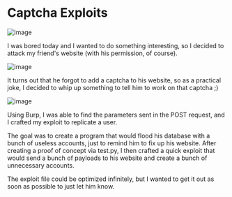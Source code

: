 # Captcha Exploits



![image](https://user-images.githubusercontent.com/24576987/29299973-68f8e25c-8140-11e7-9e1f-b6a93d890b54.png)

I was bored today and I wanted to do something interesting, so I decided to attack my friend's website (with his permission, of course).



![image](https://user-images.githubusercontent.com/24576987/29300024-cd7c76c6-8140-11e7-9e94-97253697ea54.png)

It turns out that he forgot to add a captcha to his website, so as a practical joke, I decided to whip up something to tell him to work on that captcha ;)

![image](https://user-images.githubusercontent.com/24576987/29300167-d9618552-8141-11e7-8051-3e11f386a85a.png)

Using Burp, I was able to find the parameters sent in the POST request, and I crafted my exploit to replicate a user.

The goal was to create a program that would flood his database with a bunch of useless accounts, just to remind him to fix up his website. After creating a proof of concept via test.py, I then crafted a quick exploit that would send a bunch of payloads to his website and create a bunch of unnecessary accounts.

The exploit file could be optimized infinitely, but I wanted to get it out as soon as possible to just let him know.
